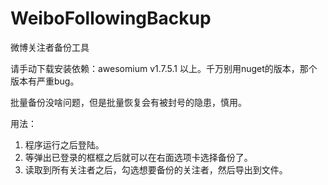 # WeiboFollowingBackup
微博关注者备份工具

请手动下载安装依赖：awesomium v1.7.5.1 以上。千万别用nuget的版本，那个版本有严重bug。

批量备份没啥问题，但是批量恢复会有被封号的隐患，慎用。

用法：
1. 程序运行之后登陆。
2. 等弹出已登录的框框之后就可以在右面选项卡选择备份了。
3. 读取到所有关注者之后，勾选想要备份的关注者，然后导出到文件。
